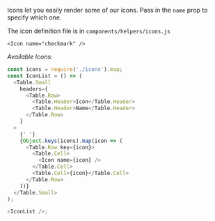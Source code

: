Icons let you easily render some of our icons. Pass in the `name` prop to specify which one.

The icon definition file is in `components/helpers/icons.js`

```
<Icon name="checkmark" />
```

_Available Icons:_

```javascript
const icons = require('./icons').map;
const IconList = () => (
  <Table.Small
    headers={
      <Table.Row>
        <Table.Header>Icon</Table.Header>
        <Table.Header>Name</Table.Header>
      </Table.Row>
    }
  >
    {' '}
    {Object.keys(icons).map(icon => (
      <Table.Row key={icon}>
        <Table.Cell>
          <Icon name={icon} />
        </Table.Cell>
        <Table.Cell>{icon}</Table.Cell>
      </Table.Row>
    ))}
  </Table.Small>
);

<IconList />;
```
